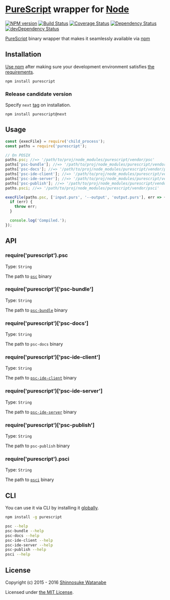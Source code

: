 # [PureScript](https://github.com/purescript/purescript) wrapper for [Node](https://nodejs.org/)

[![NPM version](http://img.shields.io/npm/v/purescript.svg)](https://www.npmjs.com/package/purescript)
[![Build Status](http://img.shields.io/travis/purescript-contrib/node-purescript-bin.svg)](http://travis-ci.org/purescript-contrib/node-purescript-bin)
[![Coverage Status](https://img.shields.io/coveralls/purescript-contrib/node-purescript-bin.svg)](https://coveralls.io/github/purescript-contrib/node-purescript-bin?branch=master)
[![Dependency Status](https://img.shields.io/david/purescript-contrib/node-purescript-bin.svg)](https://david-dm.org/purescript-contrib/node-purescript-bin)
[![devDependency Status](https://img.shields.io/david/dev/purescript-contrib/node-purescript-bin.svg)](https://david-dm.org/purescript-contrib/node-purescript-bin#info=devDependencies)

[PureScript](http://www.purescript.org/) binary wrapper that makes it seamlessly available via [npm](https://www.npmjs.com/)

## Installation

[Use npm](https://docs.npmjs.com/cli/install) after making sure your development environment satisfies [the requirements](https://github.com/purescript/purescript/blob/3fa95cc6e4e814d71d52e24062d6e9ecef3c16d3/INSTALL.md#the-curses-library).

```
npm install purescript
```

### Release candidate version

Specify `next` [tag](https://docs.npmjs.com/cli/dist-tag#purpose) on installation.

```
npm install purescript@next
```

## Usage

```javascript
const {execFile} = require('child_process');
const paths = require('purescript');

// On POSIX
paths.psc; //=> '/path/to/proj/node_modules/purescript/vendor/psc'
paths['psc-bundle']; //=> '/path/to/proj/node_modules/purescript/vendor/psc-bundle'
paths['psc-docs']; //=> '/path/to/proj/node_modules/purescript/vendor/psc-docs'
paths['psc-ide-client']; //=> '/path/to/proj/node_modules/purescript/vendor/psc-ide-client'
paths['psc-ide-server']; //=> '/path/to/proj/node_modules/purescript/vendor/psc-ide-server'
paths['psc-publish']; //=> '/path/to/proj/node_modules/purescript/vendor/psc-publish'
paths.psci; //=> '/path/to/proj/node_modules/purescript/vendor/psci'

execFile(paths.psc, ['input.purs', '--output', 'output.purs'], err => {
  if (err) {
    throw err;
  }

  console.log('Compiled.');
});
```

## API

### require('purescript').psc

Type: `String`

The path to [`psc`](https://github.com/purescript/purescript/wiki/Language-Guide:-Getting-Started#compiler-usage) binary

### require('purescript')['psc-bundle']

Type: `String`

The path to [`psc-bundle`](https://github.com/purescript/purescript/blob/master/psc-bundle/README.md) binary

### require('purescript')['psc-docs']

Type: `String`

The path to `psc-docs` binary

### require('purescript')['psc-ide-client']

Type: `String`

The path to [`psc-ide-client`](https://github.com/purescript/purescript/tree/master/psc-ide-server#issuing-queries) binary

### require('purescript')['psc-ide-server']

Type: `String`

The path to [`psc-ide-server`](https://github.com/purescript/purescript/tree/master/psc-ide-server#running-the-server) binary

### require('purescript')['psc-publish']

Type: `String`

The path to `psc-publish` binary

### require('purescript').psci

Type: `String`

The path to [`psci`](https://github.com/purescript/purescript/wiki/PSCi) binary

## CLI

You can use it via CLI by installing it [globally](https://docs.npmjs.com/files/folders#global-installation). 

```sh
npm install -g purescript

psc --help
psc-bundle --help
psc-docs --help
psc-ide-client --help
psc-ide-server --help
psc-publish --help
psci --help
```

## License

Copyright (c) 2015 - 2016 [Shinnosuke Watanabe](https://github.com/shinnn)

Licensed under [the MIT License](./LICENSE).
